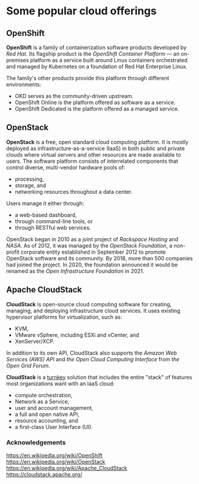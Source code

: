 # Some popular cloud offerings 

## OpenShift

**OpenShift** is a family of containerization software products developed by *Red Hat*. Its flagship product is the *OpenShift Container Platform* — an on-premises platform as a service built around Linux containers orchestrated and managed by Kubernetes on a foundation of Red Hat Enterprise Linux. 

The family's other products provide this platform through different environments: 
- OKD serves as the community-driven upstream. 
- OpenShift Online is the platform offered as software as a service. 
- OpenShift Dedicated is the platform offered as a managed service.


## OpenStack
**OpenStack** is a free, open standard cloud computing platform. It is mostly deployed as infrastructure-as-a-service (IaaS) in both public and private clouds where virtual servers and other resources are made available to users. 
The software platform consists of interrelated components that control diverse, multi-vendor hardware pools of:
- processing,
- storage, and
- networking resources 
throughout a data center. 

Users manage it either through:
- a web-based dashboard,
- through command-line tools, or
- through RESTful web services.

OpenStack began in 2010 as a joint project of *Rackspace Hosting* and *NASA*. As of 2012, it was managed by the *OpenStack Foundation*, a non-profit corporate entity established in September 2012 to promote OpenStack software and its community. By 2018, more than 500 companies had joined the project. In 2020, the foundation announced it would be renamed as the *Open Infrastructure Foundation* in 2021.

## Apache CloudStack
**CloudStack** is open-source cloud computing software for creating, managing, and deploying infrastructure cloud services. It uses existing hypervisor platforms for virtualization, such as:
- KVM,
- VMware vSphere, including ESXi and vCenter, and
- XenServer/XCP. 

In addition to its own API, CloudStack also supports the *Amazon Web Services (AWS) API* and *the Open Cloud Computing Interface* from *the Open Grid Forum*.

**CloudStack** is a [turnkey](https://en.wikipedia.org/wiki/Turnkey) solution that includes the entire "stack" of features most organizations want with an IaaS cloud:
- compute orchestration,
- Network as a Service,
- user and account management,
- a full and open native API,
- resource accounting, and
- a first-class User Interface (UI).


### Acknowledgements
https://en.wikipedia.org/wiki/OpenShift
https://en.wikipedia.org/wiki/OpenStack
https://en.wikipedia.org/wiki/Apache_CloudStack
https://cloudstack.apache.org/
